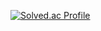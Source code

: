 [![Solved.ac Profile](http://mazassumnida.wtf/api/v2/generate_badge?boj=psj142536)](https://solved.ac/psj142536/)
